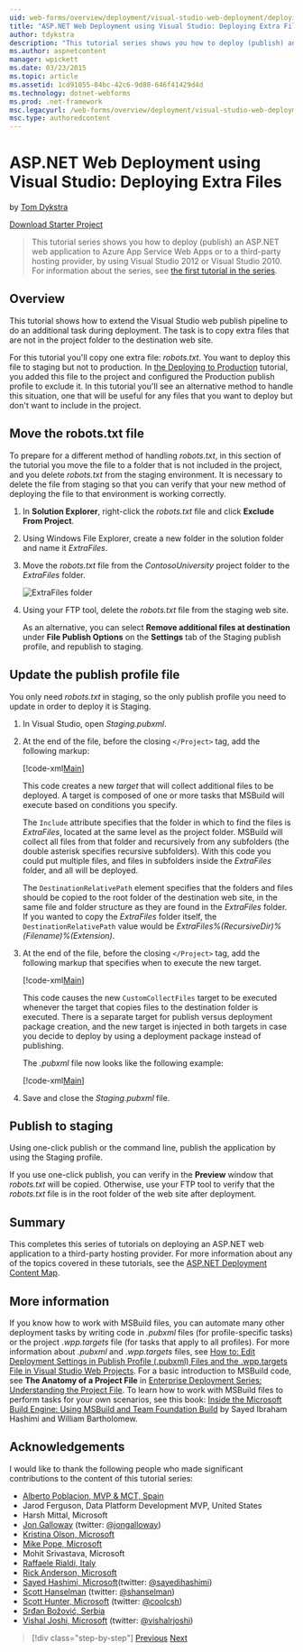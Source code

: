 ```yaml
---
uid: web-forms/overview/deployment/visual-studio-web-deployment/deploying-extra-files
title: "ASP.NET Web Deployment using Visual Studio: Deploying Extra Files | Microsoft Docs"
author: tdykstra
description: "This tutorial series shows you how to deploy (publish) an ASP.NET web application to Azure App Service Web Apps or to a third-party hosting provider, by usin..."
ms.author: aspnetcontent
manager: wpickett
ms.date: 03/23/2015
ms.topic: article
ms.assetid: 1cd91055-84bc-42c6-9d80-646f41429d4d
ms.technology: dotnet-webforms
ms.prod: .net-framework
msc.legacyurl: /web-forms/overview/deployment/visual-studio-web-deployment/deploying-extra-files
msc.type: authoredcontent
---
```

ASP.NET Web Deployment using Visual Studio: Deploying Extra Files
====================
by [Tom Dykstra](https://github.com/tdykstra)

[Download Starter Project](http://go.microsoft.com/fwlink/p/?LinkId=282627)

> This tutorial series shows you how to deploy (publish) an ASP.NET web application to Azure App Service Web Apps or to a third-party hosting provider, by using Visual Studio 2012 or Visual Studio 2010. For information about the series, see [the first tutorial in the series](introduction.md).


## Overview

This tutorial shows how to extend the Visual Studio web publish pipeline to do an additional task during deployment. The task is to copy extra files that are not in the project folder to the destination web site.

For this tutorial you'll copy one extra file: *robots.txt*. You want to deploy this file to staging but not to production. In [the Deploying to Production](deploying-to-production.md) tutorial, you added this file to the project and configured the Production publish profile to exclude it. In this tutorial you'll see an alternative method to handle this situation, one that will be useful for any files that you want to deploy but don't want to include in the project.

## Move the robots.txt file

To prepare for a different method of handling *robots.txt*, in this section of the tutorial you move the file to a folder that is not included in the project, and you delete *robots.txt* from the staging environment. It is necessary to delete the file from staging so that you can verify that your new method of deploying the file to that environment is working correctly.

1. In **Solution Explorer**, right-click the *robots.txt* file and click **Exclude From Project**.
2. Using Windows File Explorer, create a new folder in the solution folder and name it *ExtraFiles*.
3. Move the *robots.txt* file from the *ContosoUniversity* project folder to the *ExtraFiles* folder.

    ![ExtraFiles folder](deploying-extra-files/_static/image1.png)
4. Using your FTP tool, delete the *robots.txt* file from the staging web site.

    As an alternative, you can select **Remove additional files at destination** under **File Publish Options** on the **Settings** tab of the Staging publish profile, and republish to staging.

## Update the publish profile file

You only need *robots.txt* in staging, so the only publish profile you need to update in order to deploy it is Staging.

1. In Visual Studio, open *Staging.pubxml*.
2. At the end of the file, before the closing `</Project>` tag, add the following markup:

    [!code-xml[Main](deploying-extra-files/samples/sample1.xml)]

    This code creates a new *target* that will collect additional files to be deployed. A target is composed of one or more tasks that MSBuild will execute based on conditions you specify.

    The `Include` attribute specifies that the folder in which to find the files is *ExtraFiles*, located at the same level as the project folder. MSBuild will collect all files from that folder and recursively from any subfolders (the double asterisk specifies recursive subfolders). With this code you could put multiple files, and files in subfolders inside the *ExtraFiles* folder, and all will be deployed.

    The `DestinationRelativePath` element specifies that the folders and files should be copied to the root folder of the destination web site, in the same file and folder structure as they are found in the *ExtraFiles* folder. If you wanted to copy the *ExtraFiles* folder itself, the `DestinationRelativePath` value would be *ExtraFiles\%(RecursiveDir)%(Filename)%(Extension)*.
3. At the end of the file, before the closing `</Project>` tag, add the following markup that specifies when to execute the new target.

    [!code-xml[Main](deploying-extra-files/samples/sample2.xml)]

    This code causes the new `CustomCollectFiles` target to be executed whenever the target that copies files to the destination folder is executed. There is a separate target for publish versus deployment package creation, and the new target is injected in both targets in case you decide to deploy by using a deployment package instead of publishing.

    The *.pubxml* file now looks like the following example:

    [!code-xml[Main](deploying-extra-files/samples/sample3.xml?highlight=53-71)]
4. Save and close the *Staging.pubxml* file.

## Publish to staging

Using one-click publish or the command line, publish the application by using the Staging profile.

If you use one-click publish, you can verify in the **Preview** window that *robots.txt* will be copied. Otherwise, use your FTP tool to verify that the *robots.txt* file is in the root folder of the web site after deployment.

## Summary

This completes this series of tutorials on deploying an ASP.NET web application to a third-party hosting provider. For more information about any of the topics covered in these tutorials, see the [ASP.NET Deployment Content Map](https://go.microsoft.com/fwlink/p/?LinkId=282413).

## More information

If you know how to work with MSBuild files, you can automate many other deployment tasks by writing code in *.pubxml* files (for profile-specific tasks) or the project *.wpp.targets* file (for tasks that apply to all profiles). For more information about *.pubxml* and *.wpp.targets* files, see [How to: Edit Deployment Settings in Publish Profile (.pubxml) Files and the .wpp.targets File in Visual Studio Web Projects](https://msdn.microsoft.com/en-us/library/ff398069). For a basic introduction to MSBuild code, see **The Anatomy of a Project File** in [Enterprise Deployment Series: Understanding the Project File](../web-deployment-in-the-enterprise/understanding-the-project-file.md). To learn how to work with MSBuild files to perform tasks for your own scenarios, see this book: [Inside the Microsoft Build Engine: Using MSBuild and Team Foundation Build](http://msbuildbook.com) by Sayed Ibraham Hashimi and William Bartholomew.

## Acknowledgements

I would like to thank the following people who made significant contributions to the content of this tutorial series:

- [Alberto Poblacion, MVP &amp; MCT, Spain](https://mvp.microsoft.com/en-us/mvp/Alberto%20Poblacion%20Bolano-36772)
- Jarod Ferguson, Data Platform Development MVP, United States
- Harsh Mittal, Microsoft
- [Jon Galloway](https://weblogs.asp.net/jgalloway) (twitter: [@jongalloway](http://twitter.com/jongalloway))
- [Kristina Olson, Microsoft](https://blogs.iis.net/krolson/default.aspx)
- [Mike Pope, Microsoft](http://www.mikepope.com/blog/DisplayBlog.aspx)
- Mohit Srivastava, Microsoft
- [Raffaele Rialdi, Italy](http://www.iamraf.net/)
- [Rick Anderson, Microsoft](https://blogs.msdn.com/b/rickandy/)
- [Sayed Hashimi, Microsoft](http://sedodream.com/default.aspx)(twitter: [@sayedihashimi](http://twitter.com/sayedihashimi))
- [Scott Hanselman](http://www.hanselman.com/blog/) (twitter: [@shanselman](http://twitter.com/shanselman))
- [Scott Hunter, Microsoft](https://blogs.msdn.com/b/scothu/) (twitter: [@coolcsh](http://twitter.com/coolcsh))
- [Srđan Božović, Serbia](http://msforge.net/blogs/zmajcek/)
- [Vishal Joshi, Microsoft](http://vishaljoshi.blogspot.com/) (twitter: [@vishalrjoshi](http://twitter.com/vishalrjoshi))

>[!div class="step-by-step"]
[Previous](command-line-deployment.md)
[Next](troubleshooting.md)